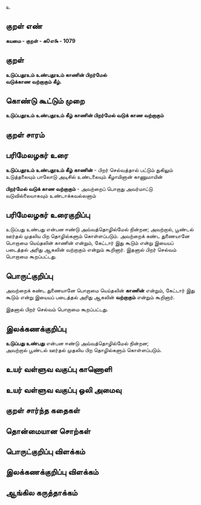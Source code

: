 உ

## குறள் எண் 

**கயமை - குறள் - க0எ௯ - 1079**

## குறள் 

**உடுப்பதூஉம் உண்பதூஉம் காணின் பிறர்மேல்  
வடுக்காண வற்றாகும் கீழ்.** 

## கொண்டு கூட்டும் முறை

**உடுப்பதூஉம் உண்பதூஉம் கீழ் காணின் பிறர்மேல் வடுக் காண வற்றாகும்**

## குறள் சாரம் 


## பரிமேலழகர் உரை

**உடுப்பதூஉம் உண்பதூஉம் கீழ் காணின்** - பிறர் செல்வத்தால் பட்டும் துகிலும் உடுத்தலையும் பாலோடு அடிசில் உண்டலையும் கீழாயினான் காணுமாயின் 

**பிறர்மேல் வடுக் காண வற்றாகும்** - அவற்றைப் பொறாது அவர்மாட்டு வடுவில்லையாகவும் உண்டாக்கவல்லனாம்

## பரிமேலழகர் உரைகுறிப்பு   

உடுப்பது உண்பது என்பன ஈண்டு அவ்வத்தொழில்மேல் நின்றன; அவற்றால், பூண்டல் ஊர்தல் முதலிய பிற தொழில்களும் கொள்ளப்படும். அவற்றைக் கண்ட துணையானே பொறாமை யெய்தலின் காணின் என்றும், கேட்டார் இது கூடும் என்று இயையப் படைத்தல் அரிது ஆகலின் வற்றாகும் என்றும் கூறினார். இதனால் பிறர் செல்வம் பொறாமை கூறப்பட்டது.

## பொருட்குறிப்பு 

அவற்றைக் கண்ட துணையானே பொறாமை யெய்தலின் **காணின்** என்றும், கேட்டார் இது கூடும் என்று இயையப் படைத்தல் அரிது ஆகலின் **வற்றாகும்** என்றும் கூறினார். 

இதனால் பிறர் செல்வம் பொறாமை கூறப்பட்டது.

## இலக்கணக்குறிப்பு  

**உடுப்பது உண்பது** என்பன ஈண்டு அவ்வத்தொழில்மேல் நின்றன;   
அவற்றால் பூண்டல் ஊர்தல் முதலிய பிற தொழில்களும் கொள்ளப்படும்.

## உயர் வள்ளுவ வகுப்பு காணொளி


## உயர் வள்ளுவ வகுப்பு ஒலி அமைவு 

 
## குறள் சார்ந்த கதைகள் 


## தொன்மையான சொற்கள்


## பொருட்குறிப்பு விளக்கம்


## இலக்கணக்குறிப்பு விளக்கம்


## ஆங்கில கருத்தாக்கம் 



